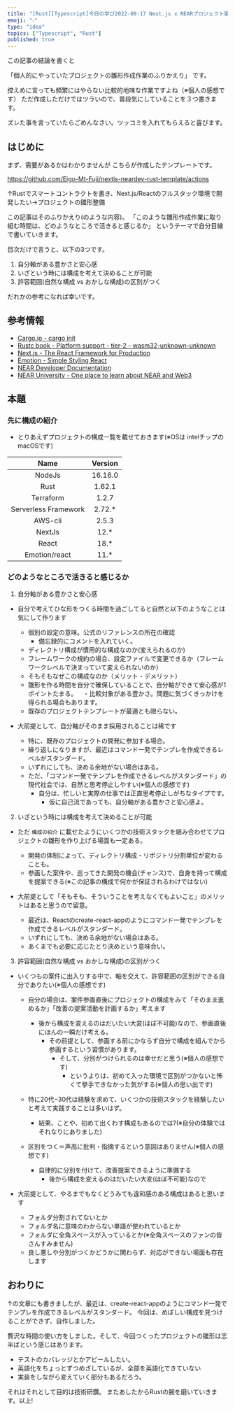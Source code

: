 ```yaml
---
title: "[Rust][Typescript]今日の学び2022-08-17 Next.js x NEARプロジェクト雛形作成作業ふりかえり"
emoji: "💧"
type: "idea" 
topics: ["Typescript", "Rust"]
published: true
---
```



この記事の結論を書くと

「個人的にやっていたプロジェクトの雛形作成作業のふりかえり」
です。

控えめに言っても頻繁にはやらない比較的地味な作業ですよね（※個人の感想です）
ただ作成しただけではツラいので、普段気にしていることを３つ書きます。

ズレた事を言っていたらごめんなさい。ツッコミを入れてもらえると喜びます。

## はじめに

まず、需要があるかはわかりませんが
こちらが作成したテンプレートです。

https://github.com/Eigo-Mt-Fuji/nextjs-neardev-rust-template/actions

↑Rustでスマートコントラクトを書き、Next.js/Reactのフルスタック環境で開発したい→プロジェクトの雛形整備

この記事はそのふりかえり(のような内容)。
「このような雛形作成作業に取り組む時間は、どのようなところで活きると感じるか」
というテーマで自分目線で書いていきます。

目次だけで言うと、以下の3つです。

1. 自分軸がある豊かさと安心感
2. いざという時には構成を考えて決めることが可能
3. 許容範囲(自然な構成 vs おかしな構成)の区別がつく

だれかの参考になれば幸いです。

## 参考情報

- [Cargo.io - cargo init](https://doc.rust-lang.org/cargo/commands/cargo-init.html)
- [Rustc book - Platform support - tier-2 - wasm32-unknown-unknown](https://doc.rust-lang.org/stable/rustc/platform-support.html#tier-2)
- [Next.js - The React Framework for Production](https://nextjs.org/)
- [Emotion - Simple Styling React](https://emotion.sh/docs/@emotion/react)
- [NEAR Developer Documentation](https://docs.near.org/develop/welcome)
- [NEAR University - One place to learn about NEAR and Web3](https://www.near.university/)

## 本題

### 先に構成の紹介

- とりあえずプロジェクトの構成一覧を載せておきます(※OSは intelチップのmacOSです)

| Name | Version |
|:----:|:----:|
| NodeJs | 16.16.0  | 
| Rust | 1.62.1 |  
| Terraform | 1.2.7  | 
| Serverless Framework | 2.72.*  | 
| AWS-cli | 2.5.3  | 
| NextJs | 12.* |
| React | 18.* |
| Emotion/react | 11.* |

### どのようなところで活きると感じるか

1. 自分軸がある豊かさと安心感

- 自分で考えてひな形をつくる時間を過ごしてると自然と以下のようなことは気にして作ります
  - 個別の設定の意味。公式のリファレンスの所在の確認
    - 備忘録的にコメントを入れていく。
  - ディレクトリ構成が慣用的な構成なのか(変えられるのか)
  - フレームワークの規約の場合、設定ファイルで変更できるか（フレームワークレベルで決まっていて変えられないのか）
  - そもそもなぜこの構成なのか（メリット・デメリット）
  - 雛形を作る時間を自分で確保していることで、自分軸ができて安心感が1ポイントたまる。
　- 比較対象がある豊かさ。問題に気づくきっかけを得られる場合もあります。
  - 既存のプロジェクトテンプレートが最適とも限らない。

- 大前提として、自分軸がそのまま採用されることは稀です
  - 特に、既存のプロジェクトの開発に参加する場合。
  - 繰り返しになりますが、最近はコマンド一発でテンプレを作成できるレベルがスタンダード。
  - いずれにしても、決める余地がない場合はある。
  - ただ、「コマンド一発でテンプレを作成できるレベルがスタンダード」の現代社会では、自然と思考停止しやすい(※個人の感想です)
    - 自分は、忙しいと実際の仕事では正直思考停止しがちなタイプです。
      - 仮に自己流であっても、自分軸がある豊かさと安心感よ。

2. いざという時には構成を考えて決めることが可能

- ただ `構成の紹介` に載せたようにいくつかの技術スタックを組み合わせてプロジェクトの雛形を作り上げる場面も一定ある。
    - 開発の体制によって、ディレクトリ構成・リポジトリ分割単位が変わることも。
    - 参画した案件や、巡ってきた開発の機会(チャンス)で、自身を持って構成を提案できる(※この記事の構成で何かが保証されるわけではない)

- 大前提として「そもそも、そういうことを考えなくてもよいこと」のメリットはあると思うので留意。
  - 最近は、Reactのcreate-react-appのようにコマンド一発でテンプレを作成できるレベルがスタンダード。
  - いずれにしても、決める余地がない場合はある。
  - あくまでも必要に応じたとり決めという意味合い。

3. 許容範囲(自然な構成 vs おかしな構成)の区別がつく

- いくつもの案件に出入りする中で、軸を交えて、許容範囲の区別ができる自分でありたい(※個人の感想です)
  - 自分の場合は、案件参画直後にプロジェクトの構成をみて「そのまま進めるか」「改善の提案活動を計画するか」考えます
    - 後から構成を変えるのはだいたい大変(ほぼ不可能)なので、参画直後にほんの一瞬だけ考える。
      - その前提として、参画する前にかならず自分で構成を組んでから参画するという習慣があります。
        - そして、分別がつけられるのは幸せだと思う(※個人の感想です)
          - というよりは、初めて入った環境で区別がつかないと怖くて挙手できなかった気がする(※個人の思い出です)

  - 特に20代−30代は経験を求めて、いくつかの技術スタックを経験したいと考えて実践することは多いはず。
    - 結果、ことや、初めて出くわす構成もあるのでは?(※自分の体験ではそれなりにありました)

  - 区別をつく＝声高に批判・指摘するという意図はありません(※個人の感想です)
    - 自律的に分別を付けて、改善提案できるように準備する
      - 後から構成を変えるのはだいたい大変(ほぼ不可能)なので

- 大前提として、やるまでもなくどうみても違和感のある構成はあると思います
  - フォルダ分割されてないとか
  - フォルダ名に意味のわからない単語が使われているとか
  - フォルダに全角スペースが入っているとか(※全角スペースのファンの皆さんすみません)
  - 良し悪しや分別がつくかどうかに関わらず、対応ができない場面も存在します

## おわりに

↑の文章にも書きましたが、最近は、create-react-appのようにコマンド一発でテンプレを作成できるレベルがスタンダード。
今回は、めぼしい構成を見つけることができず、自作しました。

贅沢な時間の使い方をしました。そして、今回つくったプロジェクトの雛形は志半ばという感じはあります。

- テストのカバレッジとかアピールしたい。
- 英語化をちょっとずつめざしているが、全部を英語化できていない
- 実装をしながら変えていく部分もあるだろう。

それはそれとして目的は技術研鑽。
またあしたからRustの腕を磨いていきます。以上!
